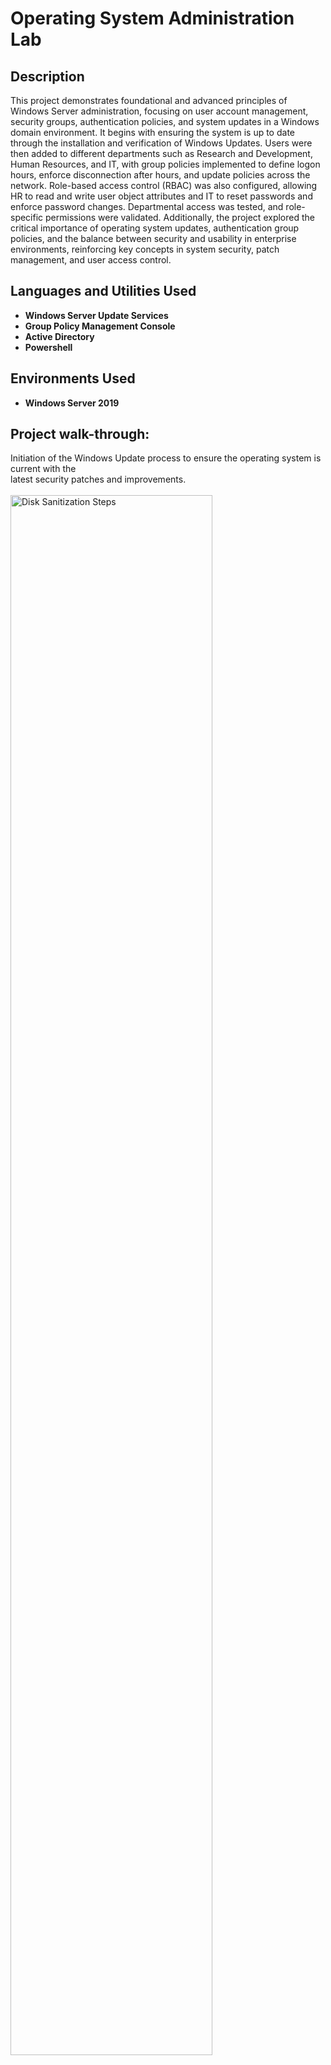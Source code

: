 <h1> Operating System Administration Lab </h1>

<h2>Description</h2>
This project demonstrates foundational and advanced principles of Windows Server administration, focusing on user account management, security groups, authentication policies, and system updates in a Windows domain environment. It begins with ensuring the system is up to date through the installation and verification of Windows Updates. Users were then added to different departments such as Research and Development, Human Resources, and IT, with group policies implemented to define logon hours, enforce disconnection after hours, and update policies across the network. Role-based access control (RBAC) was also configured, allowing HR to read and write user object attributes and IT to reset passwords and enforce password changes. Departmental access was tested, and role-specific permissions were validated. Additionally, the project explored the critical importance of operating system updates, authentication group policies, and the balance between security and usability in enterprise environments, reinforcing key concepts in system security, patch management, and user access control.
<br />

<h2>Languages and Utilities Used</h2>

- <b> Windows Server Update Services </b>
- <b> Group Policy Management Console </b>
- <b> Active Directory </b>
- <b> Powershell </b> 

<h2>Environments Used </h2>

- <b> Windows Server 2019 </b>

<h2>Project walk-through:</h2>
<p align="left">
Initiation of the Windows Update process to ensure the operating system is current with the <br/> latest security patches and improvements. <br/><br/>
  <img src="Screenshot 2025-04-19 204016.png" height="80%" width="80%" alt="Disk Sanitization Steps"/>
  <br/>
<p align="left">
Confirmation of the successful completion of the Windows Update process, indicating that the <br/> system has been updated with the latest patches and enhancements. <br/><br/>
  <img src="Screenshot 2025-04-19 204025.png" height="80%" width="80%" alt="Disk Sanitization Steps"/>
  <br/>
<p align="left">
Verification that the system is fully updated and running the latest available updates. <br/><br/>
  <img src="Screenshot 2025-04-19 204032.png" height="80%" width="80%" alt="Disk Sanitization Steps"/>
  <br/>
<p align="left">
Confirmation of a user successfully added to the appropriate Active Directory group for <br/> role-based access control. <br/><br/>
  <img src="Screenshot 2025-04-19 204039.png" height="80%" width="80%" alt="Disk Sanitization Steps"/>
  <br/>
<p align="left">
Three users were successfully added to the Research and Development Department's Active <br/> Directory group to align with organizational role assignments. <br/><br/>
  <img src="Screenshot 2025-04-19 204048.png" height="80%" width="80%" alt="Disk Sanitization Steps"/>
  <br/>
<p align="left">
Three users were added to the Human Resources Department group in Active Directory to reflect <br/> departmental user organization and access control. <br/><br/>
  <img src="Screenshot 2025-04-19 204055.png" height="80%" width="80%" alt="Disk Sanitization Steps"/>
  <br/>
<p align="left">
Four users were successfully added to the IT Department group within Active Directory to <br/> establish appropriate access permissions and departmental alignment. <br/><br/>
  <img src="Screenshot 2025-04-19 204103.png" height="80%" width="80%" alt="Disk Sanitization Steps"/>
  <br/>
<p align="left">
The Research and Development Department group was configured with logon hours restricted to <br/> 9:00 AM through 8:00 PM, Monday through Friday, to enforce secure access during standard business hours. <br/><br/>
  <img src="Screenshot 2025-04-19 204109.png" height="80%" width="80%" alt="Disk Sanitization Steps"/>
  <br/>
<p align="left">
The "Disconnect clients when logon hours expire" option was enabled to ensure that user sessions <br/> are automatically terminated outside of designated access times, enhancing system security and compliance. <br/><br/>
  <img src="Screenshot 2025-04-19 204115.png" height="80%" width="80%" alt="Disk Sanitization Steps"/>
  <br/>
<p align="left">
The policy update was forcibly applied to ensure that all system configurations, including group <br/> policies and user access controls, are synchronized and implemented across the network. <br/><br/>
  <img src="Screenshot 2025-04-19 204121.png" height="80%" width="80%" alt="Disk Sanitization Steps"/>
  <br/>
<p align="left">
The configuration process for delegation controls within the HR Department was initiated, allowing <br/> for the assignment of specific administrative permissions to designated users within the department. <br/><br/>
  <img src="Screenshot 2025-04-19 204128.png" height="80%" width="80%" alt="Disk Sanitization Steps"/>
  <br/>
<p align="left">
The "User Objects" option was selected, with permissions configured to allow only "Read and Write" <br/> access, ensuring controlled access to sensitive user data within the HR Department. <br/><br/>
  <img src="Screenshot 2025-04-19 204135.png" height="80%" width="80%" alt="Disk Sanitization Steps"/>
  <br/>
<p align="left">
The delegation controls for the IT Department were initiated, allowing for the configuration of <br/> specific permissions and roles tailored to the department's requirements.The delegation controls for the IT Department were initiated, allowing for the configuration of specific permissions and roles tailored to the department's requirements.
 <br/><br/>
  <img src="Screenshot 2025-04-19 204149.png" height="80%" width="80%" alt="Disk Sanitization Steps"/>
  <br/>
<p align="left">
The configuration illustrates the selection of the "Reset user passwords and force password change <br/> at next logon" option, which is set to enforce a mandatory password reset for users upon their next login. <br/><br/>
  <img src="Screenshot 2025-04-19 204155.png" height="80%" width="80%" alt="Disk Sanitization Steps"/>
  <br/>
<p align="left">
The configuration demonstrates the forced update of the policy, ensuring that all changes to the <br/> system settings are applied immediately across the relevant user accounts and groups. <br/><br/>
  <img src="Screenshot 2025-04-19 204201.png" height="80%" width="80%" alt="Disk Sanitization Steps"/>
  <br/>
<p align="left">
The HR and IT departments were successfully added to the local login page, enabling authorized <br/> users from these departments to access the system directly.
 <br/><br/>
  <img src="Screenshot 2025-04-19 204210.png" height="80%" width="80%" alt="Disk Sanitization Steps"/>
  <br/>
<p align="left">
The user ‘Tyler Childers’ from the HR department successfully logged into the system, confirming <br/> proper account creation and authentication configuration. <br/><br/>
  <img src="Screenshot 2025-04-19 204220.png" height="80%" width="80%" alt="Disk Sanitization Steps"/>
  <br/>
<p align="left">
The HR Department was granted the necessary permissions to modify user name attributes, confirming<br/>  appropriate delegation of authority. <br/><br/>
  <img src="Screenshot 2025-04-19 204227.png" height="80%" width="80%" alt="Disk Sanitization Steps"/>
  <br/>
<p align="left">
Bob Smith from the IT Department successfully executed a password reset for a user in the Research <br/> and Development Department, demonstrating proper delegation of user account management privileges.
<br/><br/>
  <img src="Screenshot 2025-04-19 204233.png" height="80%" width="80%" alt="Disk Sanitization Steps"/>
  <br/>

            
<h2>Write Up</h2>

<p><u> The Importance of Patches and Updates </u></p>
<p>Patches and updates are crucial for maintaining a secure operating system. Updates and patches typically address newly found vulnerabilities and bugs, and improve the system as a whole. Regularly installing these patches will help prevent attacks or breaches and ensure that the system remains stable and secure. As well, patches aid with securing different aspects of a system and can add layers of security against malicious parties. Overall, installing updates and patches is important as it will aid organizations to be up to date with all vulnerabilities and issues that are occurring in cyberspace. </p>

<p><u> The Importance of Authentication Group Policies in System Management </u></p>
<p>Configuring appropriate authentication group policies is a critical part of managing a system, as different users require varying levels of security. By implementing multiple group policies, an administrator can ensure that users have access to only what is necessary for their role in the company-creating a system. These policies not only protect against unauthorized access but also prevent productivity slowdowns (Tang, 2021). Additionally, implementing different policies enables testing of new authentication methods, such as multi-factor authentication, before deploying them organization-wide. This flexibility allows for enhanced protection without causing unnecessary steps for users. </p>

<p><u> Security vs. System Usability </u></p>
<p> The interaction between security and system usability is a complex topic. The balance between having user protection without disrupting the user experience has become more complex as more security measures have been taken against malicious parties. For example, traditional methods such as CAPTCHA have become easier for malicious attackers to bypass, while simultaneously making it harder for users to access their accounts (Reyes, 2021). While more authentication does increase security, it also has harmed employees, creating more workarounds to access their workloads, making them less productive and engaged. Overall, finding a balance between security and usability is crucial, as making it too complicated to access a work account may cause employees to not be as focused on their tasks at hand. </p>

<p><u> References </u></p>
<p>Reyes, A. (2021, August 2). Google Cloud BrandVoice: Security versus usability: A new approach. Forbes. https://www.forbes.com/sites/googlecloud/2021/08/02/security-versus-usability-a-new-approach/#:~:text=Secure%20the%20user,%20with%20usability%20in </p>
<p>Tang, S. (2021, March 24). Benefits of multiple authentication policies. Work Life by Atlassian. https://www.atlassian.com/blog/access/benefits-of-multiple-authentication-policies#:~:text=An%20authentication%20policy%20dictates%20which%20authentication </p>
